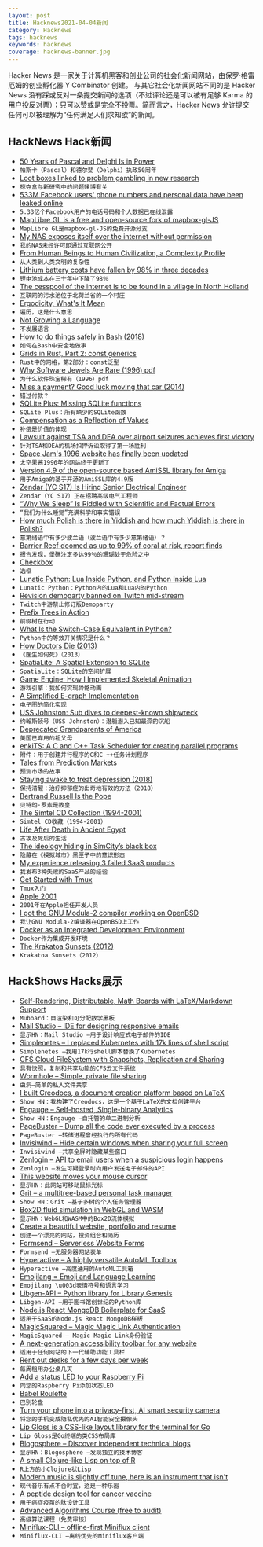 ```yaml
---
layout: post
title: Hacknews2021-04-04新闻
category: Hacknews
tags: hacknews
keywords: hacknews
coverage: hacknews-banner.jpg
---
```


Hacker News 是一家关于计算机黑客和创业公司的社会化新闻网站，由保罗·格雷厄姆的创业孵化器 Y Combinator 创建。
与其它社会化新闻网站不同的是 Hacker News 没有踩或反对一条提交新闻的选项（不过评论还是可以被有足够 Karma 的用户投反对票）；只可以赞或是完全不投票。简而言之，Hacker News 允许提交任何可以被理解为“任何满足人们求知欲”的新闻。

## HackNews Hack新闻


- [50 Years of Pascal and Delphi Is in Power](https://blog.marcocantu.com/blog/2021-march-50years-pascal.html)
- `帕斯卡（Pascal）和德尔斐（Delphi）执政50周年`
- [Loot boxes linked to problem gambling in new research](https://www.bbc.co.uk/news/technology-56614281)
- `掠夺盒与新研究中的问题赌博有关`
- [533M Facebook users' phone numbers and personal data have been leaked online](https://www.businessinsider.com/stolen-data-of-533-million-facebook-users-leaked-online-2021-4)
- `5.33亿个Facebook用户的电话号码和个人数据已在线泄露`
- [MapLibre GL is a free and open-source fork of mapbox-gl-JS](https://github.com/maplibre/maplibre-gl-js)
- `MapLibre GL是mapbox-gl-JS的免费开源分支`
- [My NAS exposes itself over the internet without permission](https://kn100.me/terramaster-nas-exposing-itself-over-upnp/)
- `我的NAS未经许可即通过互联网公开`
- [From Human Beings to Human Civilization, a Complexity Profile](https://necsi.edu/complexity-rising-from-human-beings-to-human-civilization-a-complexity-profile)
- `从人类到人类文明的复杂性`
- [Lithium battery costs have fallen by 98% in three decades](https://www.economist.com/graphic-detail/2021/03/31/lithium-battery-costs-have-fallen-by-98-in-three-decades)
- `锂电池成本在三十年中下降了98％`
- [The cesspool of the internet is to be found in a village in North Holland](https://www.nrc.nl/nieuws/2021/04/02/the-cesspool-of-the-internet-is-to-be-found-in-a-village-in-north-holland-a4038369)
- `互联网的污水池位于北荷兰省的一个村庄`
- [Ergodicity, What's It Mean](https://avoidboringpeople.substack.com/p/ergodicity-whats-it-mean)
- `遍历，这是什么意思`
- [Not Growing a Language](https://kevingal.com/blog/java-overloading.html)
- `不发展语言`
- [How to do things safely in Bash (2018)](https://github.com/anordal/shellharden/blob/master/how_to_do_things_safely_in_bash.md)
- `如何在Bash中安全地做事`
- [Grids in Rust, Part 2: const generics](https://blog.adamchalmers.com/grids-2/)
- `Rust中的网格，第2部分：const泛型`
- [Why Software Jewels Are Rare (1996) pdf](http://www.cse.msu.edu/~cse870/Input/SS2002/MiniProject/Sources/r2057.pdf)
- `为什么软件珠宝稀有（1996）pdf`
- [Miss a payment? Good luck moving that car (2014)](https://dealbook.nytimes.com/2014/09/24/miss-a-payment-good-luck-moving-that-car/)
- `错过付款？`
- [SQLite Plus: Missing SQLite functions](https://github.com/nalgeon/sqlite-plus/)
- `SQLite Plus：所有缺少的SQLite函数`
- [Compensation as a Reflection of Values](http://dtrace.org/blogs/bmc/2021/03/04/compensation-as-a-reflection-of-values/)
- `补偿是价值的体现`
- [Lawsuit against TSA and DEA over airport seizures achieves first victory](https://ij.org/press-release/major-class-action-lawsuit-against-tsa-and-dea-over-airport-seizures-achieves-first-round-victory/)
- `针对TSA和DEA的机场扣押诉讼取得了第一场胜利`
- [Space Jam's 1996 website has finally been updated](item?id=26682980)
- `太空果酱1996年的网站终于更新了`
- [Version 4.9 of the open-source based AmiSSL library for Amiga](http://aminet.net/package/util/libs/AmiSSL-4.9)
- `用于Amiga的基于开源的AmiSSL库的4.9版`
- [Zendar (YC S17) Is Hiring Senior Electrical Engineer](https://jobs.ashbyhq.com/zendar/e72f4909-557e-4402-abd5-e16791883040)
- `Zendar（YC S17）正在招聘高级电气工程师`
- [“Why We Sleep” Is Riddled with Scientific and Factual Errors](https://guzey.com/books/why-we-sleep/)
- `“我们为什么睡觉”充满科学和事实错误`
- [How much Polish is there in Yiddish and how much Yiddish is there in Polish?](https://culture.pl/en/article/how-much-polish-is-there-in-yiddish-and-how-much-yiddish-is-there-in-polish)
- `意第绪语中有多少波兰语（波兰语中有多少意第绪语）？`
- [Barrier Reef doomed as up to 99% of coral at risk, report finds](https://www.smh.com.au/environment/climate-change/barrier-reef-doomed-as-up-to-99-percent-of-coral-at-risk-report-finds-20210331-p57fng.html)
- `报告发现，堡礁注定多达99％的珊瑚处于危险之中`
- [Checkbox](https://chromakode.com/post/checkbox)
- `选框`
- [Lunatic Python: Lua Inside Python, and Python Inside Lua](https://labix.org/lunatic-python)
- `Lunatic Python：Python内的Lua和Lua内的Python`
- [Revision demoparty banned on Twitch mid-stream](https://twitter.com/revision_party/status/1378427185518764034)
- `Twitch中游禁止修订版Demoparty`
- [Prefix Trees in Action](https://medium.com/amboss/prefix-trees-in-action-404a6105b6d5)
- `前缀树在行动`
- [What Is the Switch-Case Equivalent in Python?](https://pakstech.com/blog/python-switch-case/)
- `Python中的等效开关情况是什么？`
- [How Doctors Die (2013)](https://www.saturdayeveningpost.com/2013/03/how-doctors-die/)
- `《医生如何死》（2013）`
- [SpatiaLite: A Spatial Extension to SQLite](https://www.gaia-gis.it/fossil/libspatialite/index)
- `SpatiaLite：SQLite的空间扩展`
- [Game Engine: How I Implemented Skeletal Animation](https://vladh.net/articles/game-engine-skeletal-animation.html)
- `游戏引擎：我如何实现骨骼动画`
- [A Simplified E-graph Implementation](https://www.philipzucker.com/a-simplified-egraph/)
- `电子图的简化实现`
- [USS Johnston: Sub dives to deepest-known shipwreck](https://www.bbc.co.uk/news/science-environment-56608713)
- `约翰斯顿号（USS Johnston）：潜艇潜入已知最深的沉船`
- [Deprecated Grandparents of America](https://newsletter.eternityhacks.com/issues/deprecated-grandparents-of-america-481456)
- `美国已弃用的祖父母`
- [enkiTS: A C and C++ Task Scheduler for creating parallel programs](https://github.com/dougbinks/enkiTS)
- `附件：用于创建并行程序的C和C ++任务计划程序`
- [Tales from Prediction Markets](https://misinfounderload.substack.com/p/tales-from-prediction-markets)
- `预测市场的故事`
- [Staying awake to treat depression (2018)](https://mosaicscience.com/story/staying-awake-surprisingly-effective-way-treat-depression/)
- `保持清醒：治疗抑郁症的出奇地有效的方法（2018）`
- [Bertrand Russell Is the Pope](http://ceadserv1.nku.edu/longa//classes/mat385_resources/docs/russellpope.html)
- `贝特朗·罗素是教皇`
- [The Simtel CD Collection (1994-2001)](http://cd.textfiles.com/simtel/)
- `Simtel CD收藏（1994-2001）`
- [Life After Death in Ancient Egypt](https://www.historytoday.com/archive/history-matters/life-after-death-ancient-egypt)
- `古埃及死后的生活`
- [The ideology hiding in SimCity’s black box](https://www.polygon.com/videos/2021/4/1/22352583/simcity-hidden-politics-ideology-urban-dynamics)
- `隐藏在《模拟城市》黑匣子中的意识形态`
- [My experience releasing 3 failed SaaS products](https://mmartinfahy.medium.com/my-experience-releasing-3-failed-saas-products-44e61cbde424)
- `我发布3种失败的SaaS产品的经验`
- [Get Started with Tmux](https://sunainapai.in/blog/get-started-with-tmux/)
- `Tmux入门`
- [Apple 2001](https://corecursive.com/063-apple-2001/)
- `2001年在Apple担任开发人员`
- [I got the GNU Modula-2 compiler working on OpenBSD](https://briancallahan.net/blog/20210403.html)
- `我让GNU Modula-2编译器在OpenBSD上工作`
- [Docker as an Integrated Development Environment](https://medium.com/@ls12styler/docker-as-an-integrated-development-environment-95bc9b01d2c1)
- `Docker作为集成开发环境`
- [The Krakatoa Sunsets (2012)](https://publicdomainreview.org/essay/the-krakatoa-sunsets)
- `Krakatoa Sunsets（2012）`


## HackShows Hacks展示

- [ Self-Rendering, Distributable, Math Boards with LaTeX/Markdown Support](https://github.com/susam/muboard)
- `Muboard：自渲染和可分配数学黑板`
- [ Mail Studio – IDE for designing responsive emails](https://mailstudio.app/)
- `显示HN：Mail Studio –用于设计响应式电子邮件的IDE`
- [ Simplenetes – I replaced Kubernetes with 17k lines of shell script](https://github.com/simplenetes-io/simplenetes)
- `Simplenetes –我用17k行shell脚本替换了Kubernetes`
- [ CFS Cloud FileSystem with Snapshots, Replication and Sharing](https://cfs.stokeo.com/cfs/)
- `具有快照，复制和共享功能的CFS云文件系统`
- [ Wormhole – Simple, private file sharing](https://wormhole.app/?ref=hn)
- `虫洞–简单的私人文件共享`
- [ I built Creodocs, a document creation platform based on LaTeX](https://www.creodocs.com)
- `Show HN：我构建了Creodocs，这是一个基于LaTeX的文档创建平台`
- [ Engauge – Self-hosted, Single-binary Analytics](https://github.com/EngaugeAI/engauge)
- `Show HN：Engauge –自托管的单二进制分析`
- [ PageBuster – Dump all the code ever executed by a process](https://github.com/revng/pagebuster)
- `PageBuster –转储进程曾经执行的所有代码`
- [ Invisiwind – Hide certain windows when sharing your full screen](https://github.com/radiantly/Invisiwind)
- `Invisiwind –共享全屏时隐藏某些窗口`
- [ Zenlogin – API to email users when a suspicious login happens](https://zenlogin.co/)
- `Zenlogin –发生可疑登录时向用户发送电子邮件的API`
- [ This website moves your mouse cursor](https://www.attejuvonen.fi/mouse/)
- `显示HN：此网站可移动鼠标光标`
- [ Grit – a multitree-based personal task manager](https://github.com/climech/grit)
- `Show HN：Grit –基于多树的个人任务管理器`
- [ Box2D fluid simulation in WebGL and WASM](https://birchlabs.co.uk/box2d-wasm-liquidfun/)
- `显示HN：WebGL和WASM中的Box2D流体模拟`
- [ Create a beautiful website, portfolio and resume](https://www.resoume.com)
- `创建一个漂亮的网站，投资组合和简历`
- [ Formsend – Serverless Website Forms](https://formsend.org/?ref=hn)
- `Formsend –无服务器网站表单`
- [ Hyperactive – A highly versatile AutoML Toolbox](https://github.com/SimonBlanke/Hyperactive)
- `Hyperactive –高度通用的AutoML工具箱`
- [ Emojilang = Emoji and Language Learning](https://play.google.com/store/apps/details?id=com.emojilang&)
- `Emojilang \u003d表情符号和语言学习`
- [ Libgen-API – Python library for Library Genesis](https://github.com/harrison-broadbent/libgen-api/)
- `Libgen-API –用于图书馆创世纪的Python库`
- [ Node.js React MongoDB Boilerplate for SaaS](https://demorocket.vercel.app/)
- `适用于SaaS的Node.js React MongoDB样板`
- [ MagicSquared – Magic Magic Link Authentication](https://magicsquared.net/)
- `MagicSquared – Magic Magic Link身份验证`
- [ A next-generation accessibility toolbar for any website](https://pagespeaker.com)
- `适用于任何网站的下一代辅助功能工具栏`
- [ Rent out desks for a few days per week](https://share-your-office.webflow.io/)
- `每周租用办公桌几天`
- [ Add a status LED to your Raspberry Pi](https://levelup.gitconnected.com/add-a-status-led-to-your-raspberry-pi-d3718846d66b)
- `向您的Raspberry Pi添加状态LED`
- [ Babel Roulette](https://tonycodes.com/BabelRoulettePost)
- `巴别轮盘`
- [ Turn your phone into a privacy-first, AI smart security camera](http://ai-cam.app)
- `将您的手机变成隐私优先的AI智能安全摄像头`
- [ Lip Gloss is a CSS-like layout library for the terminal for Go](https://github.com/charmbracelet/lipgloss)
- `Lip Gloss是Go终端的类CSS布局库`
- [ Blogosphere – Discover independent technical blogs](https://bilbof.com/blogosphere)
- `显示HN：Blogosphere –发现独立的技术博客`
- [ A small Clojure-like Lisp on top of R](https://github.com/dirkschumacher/llr)
- `R上方的小Clojure状Lisp`
- [ Modern music is slightly off tune, here is an instrument that isn't](https://mhauru.org/jintone/?helpExpanded%3Dtrue%26)
- `现代音乐有点不合时宜，这是一种乐器`
- [ A peptide design tool for cancer vaccine](item?id=26684799)
- `用于癌症疫苗的肽设计工具`
- [ Advanced Algorithms Course (free to audit)](https://qvault.io/advanced-algorithms-course/)
- `高级算法课程（免费审核）`
- [ Miniflux-CLI – offline-first Miniflux client](item?id=26685058)
- `Miniflux-CLI –离线优先的Miniflux客户端`


